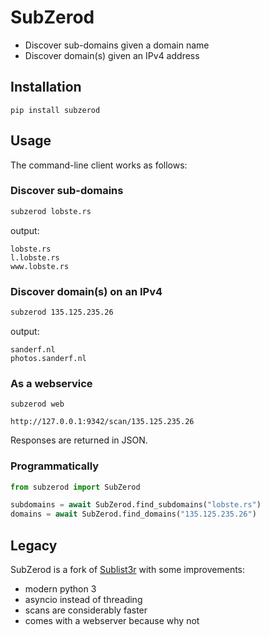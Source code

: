 # SubZerod

- Discover sub-domains given a domain name
- Discover domain(s) given an IPv4 address

## Installation

```
pip install subzerod
```

## Usage

The command-line client works as follows:

### Discover sub-domains

```bash
subzerod lobste.rs
```

output:

```text
lobste.rs
l.lobste.rs
www.lobste.rs
```

### Discover domain(s) on an IPv4

```bash
subzerod 135.125.235.26
```

output:

```text
sanderf.nl
photos.sanderf.nl
```

### As a webservice

```
subzerod web
```

`http://127.0.0.1:9342/scan/135.125.235.26`

Responses are returned in JSON.

### Programmatically

```python
from subzerod import SubZerod

subdomains = await SubZerod.find_subdomains("lobste.rs")
domains = await SubZerod.find_domains("135.125.235.26")
```

## Legacy

SubZerod is a fork of [Sublist3r](https://github.com/aboul3la/Sublist3r) with some improvements:

- modern python 3
- asyncio instead of threading
- scans are considerably faster
- comes with a webserver because why not
